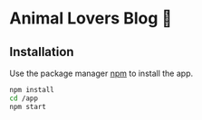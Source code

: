 # Animal Lovers Blog :heart_decoration:

## Installation

Use the package manager [npm](https://www.npmjs.com/) to install the app.

```bash
npm install
cd /app
npm start
```
